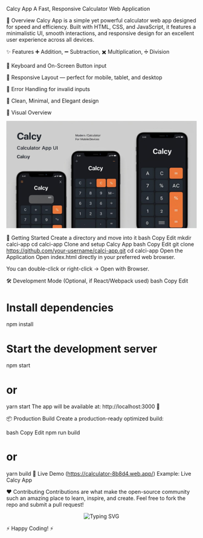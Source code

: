 Calcy App
A Fast, Responsive Calculator Web Application

🚀 Overview
Calcy App is a simple yet powerful calculator web app designed for speed and efficiency.
Built with HTML, CSS, and JavaScript, it features a minimalistic UI, smooth interactions, and responsive design for an excellent user experience across all devices.

✨ Features
➕ Addition, ➖ Subtraction, ✖️ Multiplication, ➗ Division

🎹 Keyboard and On-Screen Button input

📱 Responsive Layout — perfect for mobile, tablet, and desktop

🚫 Error Handling for invalid inputs

🎨 Clean, Minimal, and Elegant design






📸 Visual Overview
 <p align="center">
  <img src="./src/calcy-app-screenshot.jpg" alt="Calcy App" alt="Calcy Screenshot" />
</p>



🚀 Getting Started
Create a directory and move into it
bash
Copy
Edit
mkdir calci-app
cd calci-app
Clone and setup Calcy App
bash
Copy
Edit
git clone https://github.com/your-username/calci-app.git
cd calci-app
Open the Application
Open index.html directly in your preferred web browser.

You can double-click or right-click → Open with Browser.

🛠 Development Mode (Optional, if React/Webpack used)
bash
Copy
Edit
# Install dependencies
npm install

# Start the development server
npm start
# or
yarn start
The app will be available at: http://localhost:3000 🚀

📦 Production Build
Create a production-ready optimized build:

bash
Copy
Edit
npm run build
# or
yarn build
🎉 Live Demo
(https://calculator-8b8d4.web.app/)
Example: Live Calcy App

❤️ Contributing
Contributions are what make the open-source community such an amazing place to learn, inspire, and create.
Feel free to fork the repo and submit a pull request!

<p align="center"> <img src="https://readme-typing-svg.herokuapp.com?font=Fira+Code&size=22&pause=1000&color=F70000&center=true&vCenter=true&width=435&lines=Thanks+for+visiting+%F0%9F%92%96;Happy+Calculating+with+Calcy+App!" alt="Typing SVG" /> </p>
⚡ Happy Coding! ⚡
